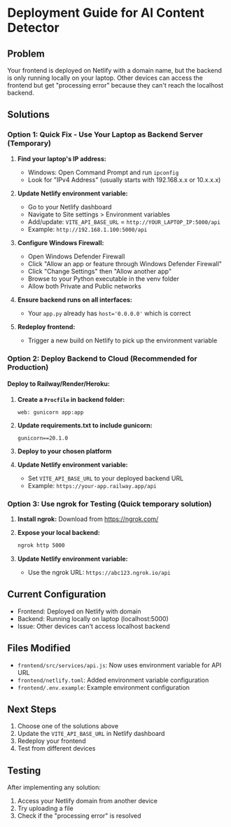 # Deployment Guide for AI Content Detector

## Problem
Your frontend is deployed on Netlify with a domain name, but the backend is only running locally on your laptop. Other devices can access the frontend but get "processing error" because they can't reach the localhost backend.

## Solutions

### Option 1: Quick Fix - Use Your Laptop as Backend Server (Temporary)

1. **Find your laptop's IP address:**
   - Windows: Open Command Prompt and run `ipconfig`
   - Look for "IPv4 Address" (usually starts with 192.168.x.x or 10.x.x.x)

2. **Update Netlify environment variable:**
   - Go to your Netlify dashboard
   - Navigate to Site settings > Environment variables
   - Add/update: `VITE_API_BASE_URL` = `http://YOUR_LAPTOP_IP:5000/api`
   - Example: `http://192.168.1.100:5000/api`

3. **Configure Windows Firewall:**
   - Open Windows Defender Firewall
   - Click "Allow an app or feature through Windows Defender Firewall"
   - Click "Change Settings" then "Allow another app"
   - Browse to your Python executable in the venv folder
   - Allow both Private and Public networks

4. **Ensure backend runs on all interfaces:**
   - Your `app.py` already has `host='0.0.0.0'` which is correct

5. **Redeploy frontend:**
   - Trigger a new build on Netlify to pick up the environment variable

### Option 2: Deploy Backend to Cloud (Recommended for Production)

#### Deploy to Railway/Render/Heroku:

1. **Create a `Procfile` in backend folder:**
   ```
   web: gunicorn app:app
   ```

2. **Update requirements.txt to include gunicorn:**
   ```
   gunicorn==20.1.0
   ```

3. **Deploy to your chosen platform**

4. **Update Netlify environment variable:**
   - Set `VITE_API_BASE_URL` to your deployed backend URL
   - Example: `https://your-app.railway.app/api`

### Option 3: Use ngrok for Testing (Quick temporary solution)

1. **Install ngrok:** Download from https://ngrok.com/

2. **Expose your local backend:**
   ```bash
   ngrok http 5000
   ```

3. **Update Netlify environment variable:**
   - Use the ngrok URL: `https://abc123.ngrok.io/api`

## Current Configuration

- Frontend: Deployed on Netlify with domain
- Backend: Running locally on laptop (localhost:5000)
- Issue: Other devices can't access localhost backend

## Files Modified

- `frontend/src/services/api.js`: Now uses environment variable for API URL
- `frontend/netlify.toml`: Added environment variable configuration
- `frontend/.env.example`: Example environment configuration

## Next Steps

1. Choose one of the solutions above
2. Update the `VITE_API_BASE_URL` in Netlify dashboard
3. Redeploy your frontend
4. Test from different devices

## Testing

After implementing any solution:
1. Access your Netlify domain from another device
2. Try uploading a file
3. Check if the "processing error" is resolved